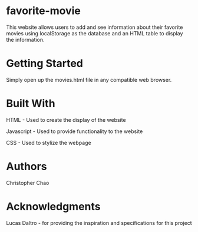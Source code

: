 # favorite-movie

This website allows users to add and see information about their favorite movies using localStorage as the database and an HTML table to display the information. 

# Getting Started
Simply open up the movies.html file in any compatible web browser.

# Built With
HTML - Used to create the display of the website

Javascript - Used to provide functionality to the website

CSS - Used to stylize the webpage

# Authors
Christopher Chao 

# Acknowledgments
Lucas Daltro - for providing the inspiration and specifications for this project

